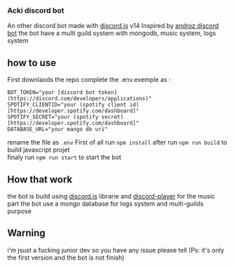 ### Acki discord bot

An other discord bot made with [discord.js](https://github.com/discordjs/discord.js) v14
Inspired by [androz discord bot](https://github.com/Androz2091/discord-music-bot)
the bot have a multi guild system with mongodb, music system, logs system

## how to use

First downlaods the repo
complete the .env.exemple as :

```
BOT_TOKEN="your [discord bot token](https://discord.com/developers/applications)"
SPOTIFY_CLIENTID="your (spotify client id)[https://developer.spotify.com/dashboard]"
SPOTIFY_SECRET="your (spotify secret)[https://developer.spotify.com/dashboard]"
DATABASE_URL="your mango db uri"
```

rename the file as `.env`
First of all run `npm install`
after run `npm run build` to build javascript projet  
finaly run `npm run start` to start the bot  

## How that work
the bot is build using [discord.js](https://github.com/discordjs/discord.js) librarie and [discord-player](https://github.com/Androz2091/discord-player) for the music part
the bot use a mongo database for logs system and multi-guilds purpose


## Warning
i'm jsust a fucking junior dev so you have any issue please tell
(Ps: it's only the first version and the bot is not finish)